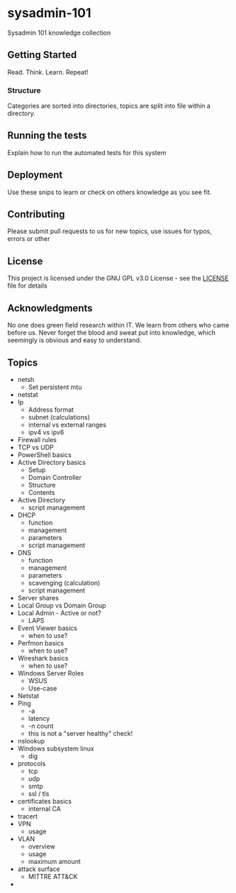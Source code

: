 # sysadmin-101

Sysadmin 101 knowledge collection

## Getting Started

Read. Think. Learn. Repeat!

### Structure

Categories are sorted into directories, topics are split into file within a directory.

## Running the tests

Explain how to run the automated tests for this system

## Deployment

Use these snips to learn or check on others knowledge as you see fit.

## Contributing

Please submit pull requests to us for new topics, use issues for typos, errors or other 

## License

This project is licensed under the GNU GPL v3.0 License - see the [LICENSE](LICENSE) file for details

## Acknowledgments

No one does green field research within IT. We learn from others who came before us. Never forget the blood and sweat put into knowledge, which seemingly is obvious and easy to understand.

## Topics
* netsh
  * Set persistent mtu
* netstat
* Ip
  * Address format
  * subnet (calculations)
  * internal vs external ranges
  * ipv4 vs ipv6
* Firewall rules
* TCP vs UDP
* PowerShell basics
* Active Directory basics
  * Setup
  * Domain Controller
  * Structure
  * Contents
* Active Directory
  * script management
* DHCP
  * function
  * management
  * parameters
  * script management
* DNS
  * function
  * management
  * parameters
  * scavenging (calculation)
  * script management
* Server shares
* Local Group vs Domain Group
* Local Admin - Active or not?
  * LAPS
* Event Viewer basics
  * when to use?
* Perfmon basics
  * when to use?
* Wireshark basics
  * when to use?
* Windows Server Roles
  * WSUS
   * Use-case
* Netstat
* Ping
  * -a
  * latency
  * -n count
  * this is not a "server healthy" check!
* nslookup
* Windows subsystem linux
  * dig
* protocols
  * tcp
  * udp
  * smtp
  * ssl / tls
* certificates basics
  * internal CA
* tracert
* VPN
  * usage
* VLAN 
  * overview
  * usage
  * maximum amount
* attack surface
  * MITTRE ATT&CK
* 
